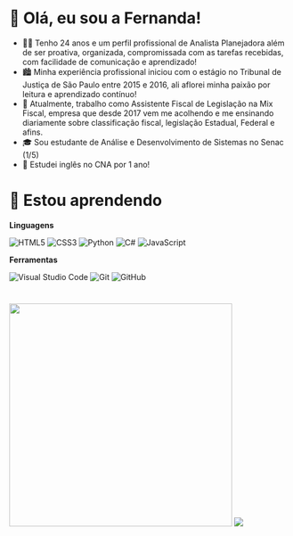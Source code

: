 # 👋 Olá, eu sou a Fernanda!

- 👩🏼 Tenho 24 anos e um perfil profissional de Analista Planejadora além de ser proativa, organizada, compromissada com as tarefas recebidas, com facilidade de comunicação e aprendizado!
- 🏙 Minha experiência profissional iniciou com o estágio no Tribunal de Justiça de São Paulo entre 2015 e 2016, ali aflorei minha paixão por leitura e aprendizado contínuo!
- 💼 Atualmente, trabalho como Assistente Fiscal de Legislação na Mix Fiscal, empresa que desde 2017 vem me acolhendo e me ensinando diariamente sobre classificação fiscal, legislação Estadual, Federal e afins.
- 🎓 Sou estudante de Análise e Desenvolvimento de Sistemas no Senac (1/5)
- 💬 Estudei inglês no CNA por 1 ano!

# 🚀 Estou aprendendo
**Linguagens**

![HTML5](https://img.shields.io/badge/html5-%23E34F26.svg?style=for-the-badge&logo=html5&logoColor=white)
![CSS3](https://img.shields.io/badge/css3-%231572B6.svg?style=for-the-badge&logo=css3&logoColor=white)
![Python](https://img.shields.io/badge/python-3670A0?style=for-the-badge&logo=python&logoColor=ffdd54)
![C#](https://img.shields.io/badge/c%23-%23239120.svg?style=for-the-badge&logo=c-sharp&logoColor=white)
![JavaScript](https://img.shields.io/badge/javascript-%23323330.svg?style=for-the-badge&logo=javascript&logoColor=%23F7DF1E)

**Ferramentas**

![Visual Studio Code](https://img.shields.io/badge/Visual%20Studio%20Code-0078d7.svg?style=for-the-badge&logo=visual-studio-code&logoColor=white)
![Git](https://img.shields.io/badge/git-%23F05033.svg?style=for-the-badge&logo=git&logoColor=white)
![GitHub](https://img.shields.io/badge/github-%23121011.svg?style=for-the-badge&logo=github&logoColor=white)

#
<!--<img src="https://github-readme-stats-wheat-two-53.vercel.app/api?username=FernandaAro&theme=neon&hide_border=false&include_all_commits=false&count_private=false"  width="364px" />!-->                    
<img src="https://github-readme-streak-stats.herokuapp.com/?user=FernandaAro&theme=neon&hide_border=false"  width="400px" />     ![](https://github-readme-stats-wheat-two-53.vercel.app/api/top-langs/?username=FernandaAro&theme=neon&hide_border=false&include_all_commits=false&count_private=false&layout=compact)
